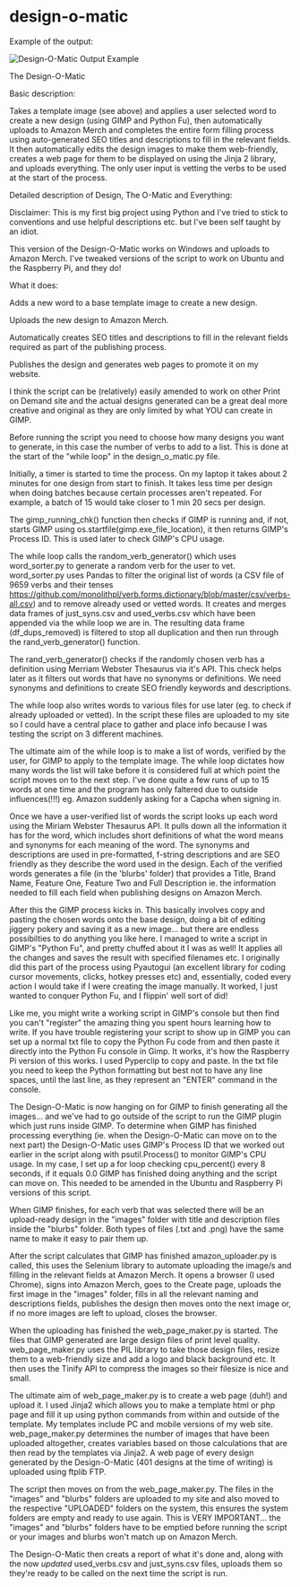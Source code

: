 # design-o-matic

Example of the output:

![Design-O-Matic Output Example](http://www.jvzdesigns.com/images/get_automating.jpg "Design-O-Matic Output Example")

The Design-O-Matic

Basic description:

Takes a template image (see above) and applies a user selected word to create a new design (using GIMP and Python Fu), then automatically uploads to Amazon Merch and completes the entire form filling process using auto-generated SEO titles and descriptions to fill in the relevant fields. It then automatically edits the design images to make them web-friendly, creates a web page for them to be displayed on using the Jinja 2 library, and uploads everything. The only user input is vetting the verbs to be used at the start of the process.

Detailed description of Design, The O-Matic and Everything:

Disclaimer: This is my first big project using Python and I've tried to stick to conventions and use helpful descriptions etc. but I've been self taught by an idiot.

This version of the Design-O-Matic works on Windows and uploads to Amazon Merch. I've tweaked versions of the script to work on Ubuntu and the Raspberry Pi, and they do!

What it does:

Adds a new word to a base template image to create a new design.

Uploads the new design to Amazon Merch.

Automatically creates SEO titles and descriptions to fill in the relevant fields required as part of the publishing process.

Publishes the design and generates web pages to promote it on my website.

I think the script can be (relatively) easily amended to work on other Print on Demand site and the actual designs generated can be a great deal more creative and original as they are only limited by what YOU can create in GIMP.

Before running the script you need to choose how many designs you want to generate, in this case the number of verbs to add to a list. This is done at the start of the "while loop" in the design_o_matic.py file.

Initially, a timer is started to time the process. On my laptop it takes about 2 minutes for one design from start to finish. It takes less time per design when doing batches because certain processes aren't repeated. For example, a batch of 15 would take closer to 1 min 20 secs per design.

The gimp_running_chk() function then checks if GIMP is running and, if not, starts GIMP using os.startfile(gimp.exe_file_location), it then returns GIMP's Process ID. This is used later to check GIMP's CPU usage.

The while loop calls the random_verb_generator() which uses word_sorter.py to generate a random verb for the user to vet. word_sorter.py uses Pandas to filter the original list of words (a CSV file of 9659 verbs and their tenses https://github.com/monolithpl/verb.forms.dictionary/blob/master/csv/verbs-all.csv) and to remove already used or vetted words. It creates and merges data frames of just_syns.csv and used_verbs.csv which have been appended via the while loop we are in. The resulting data frame (df_dups_removed) is filtered to stop all duplication and then run through the rand_verb_generator() function.

The rand_verb_generator() checks if the randomly chosen verb has a definition using Merriam Webster Thesaurus via it's API. This check helps later as it filters out words that have no synonyms or definitions. We need synonyms and definitions to create SEO friendly keywords and descriptions.

The while loop also writes words to various files for use later (eg. to check if already uploaded or vetted). In the script these files are uploaded to my site so I could have a central place to gather and place info because I was testing the script on 3 different machines.

The ultimate aim of the while loop is to make a list of words, verified by the user, for GIMP to apply to the template image. The while loop dictates how many words the list will take before it is considered full at which point the script moves on to the next step. I've done quite a few runs of up to 15 words at one time and the program has only faltered due to outside influences(!!!) eg. Amazon suddenly asking for a Capcha when signing in.

Once we have a user-verified list of words the script looks up each word using the Miriam Webster Thesaurus API. It pulls down all the information it has for the word, which includes short definitions of what the word means and synonyms for each meaning of the word. The synonyms and descriptions are used in pre-formatted, f-string descriptions and are SEO friendly as they describe the word used in the design. Each of the verified words generates a file (in the 'blurbs' folder) that provides a Title, Brand Name, Feature One, Feature Two and Full Description ie. the information needed to fill each field when publishing designs on Amazon Merch.

After this the GIMP process kicks in. This basically involves copy and pasting the chosen words onto the base design, doing a bit of editing jiggery pokery and saving it as a new image... but there are endless possibilties to do anything you like here. I managed to write a script in GIMP's "Python Fu", and pretty chuffed about it I was as well! It applies all the changes and saves the result with specified filenames etc. I originally did this part of the process using Pyautogui (an excellent library for coding cursor movements, clicks, hotkey presses etc) and, essentially, coded every action I would take if I were creating the image manually. It worked, I just wanted to conquer Python Fu, and I flippin' well sort of did!

Like me, you might write a working script in GIMP's console but then find you can't "register" the amazing thing you spent hours learning how to write. If you have trouble registering your script to show up in GIMP you can set up a normal txt file to copy the Python Fu code from and then paste it directly into the Python Fu console in Gimp. It works, it's how the Raspberry Pi version of this works. I used Pyperclip to copy and paste. In the txt file you need to keep the Python formatting but best not to have any line spaces, until the last line, as they represent an "ENTER" command in the console.

The Design-O-Matic is now hanging on for GIMP to finish generating all the images... and we've had to go outside of the script to run the GIMP plugin which just runs inside GIMP. To determine when GIMP has finished processing everything (ie. when the Design-O-Matic can move on to the next part) the Design-O-Matic uses GIMP's Process ID that we worked out earlier in the script along with psutil.Process() to monitor GIMP's CPU usage. In my case, I set up a for loop checking cpu_percent() every 8 seconds, if it equals 0.0 GIMP has finished doing anything and the script can move on. This needed to be amended in the Ubuntu and Raspberry Pi versions of this script.

When GIMP finishes, for each verb that was selected there will be an upload-ready design in the "images" folder with title and description files inside the "blurbs" folder. Both types of files (.txt and .png) have the same name to make it easy to pair them up.

After the script calculates that GIMP has finished amazon_uploader.py is called, this uses the Selenium library to automate uploading the image/s and filling in the relevant fields at Amazon Merch. It opens a browser (I used Chrome), signs into Amazon Merch, goes to the Create page, uploads the first image in the "images" folder, fills in all the relevant naming and descriptions fields, publishes the design then moves onto the next image or, if no more images are left to upload, closes the browser.

When the uploading has finished the web_page_maker.py is started. The files that GIMP generated are large design files of print level quality.  web_page_maker.py uses the PIL library to take those design files, resize them to a web-friendly size and add a logo and black background etc. It then uses the Tinify API to compress the images so their filesize is nice and small.

The ultimate aim of web_page_maker.py is to create a web page (duh!) and upload it. I used Jinja2 which allows you to make a template html or php page and fill it up using python commands from within and outside of the template. My templates include PC and mobile versions of my web site. web_page_maker.py determines the number of images that have been uploaded altogether, creates variables based on those calculations that are then read by the templates via Jinja2. A web page of every design generated by the Design-O-Matic (401 designs at the time of writing) is uploaded using ftplib FTP.

The script then moves on from the web_page_maker.py. The files in the "images" and "blurbs" folders are uploaded to my site and also moved to the respective "UPLOADED" folders on the system, this ensures the system folders are empty and ready to use again. This is VERY IMPORTANT... the "images" and "blurbs" folders have to be emptied before running the script or your images and blurbs won't match up on Amazon Merch.

The Design-O-Matic then creats a report of what it's done and, along with the now *updated* used_verbs.csv and just_syns.csv files, uploads them so they're ready to be called on the next time the script is run.


